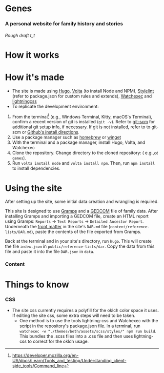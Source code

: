 # Genes

### A personal website for family history and stories

###### Rough draft t_t

# How it works

# How it's made

- The site is made using [Hugo](gohugo.io/), [Volta](https://volta.sh/) (to
  install Node and NPM), [Stylelint](stylelint.io/) (refer to package.json for
  custom rules and extends), [Watchexec](https://github.com/watchexec/watchexec)
  and [lightningcss](https://github.com/parcel-bundler/lightningcss)
- To replicate the development environment:

1) From the terminal[^1] (e.g., Windows Terminal, Kitty, macOS's Terminal),
   confirm a recent version of git is installed (`git -v`). Refer
   to [git-scm](git-scm.com/) for additional git setup info, if necessary. If
   git is not installed, refer to to git-scm
   or [Github's install directions](https://github.com/git-guides/install-git).
2) Use a package manager such as [homebrew](https://brew.sh/)
   or [winget](https://learn.microsoft.com/en-us/windows/package-manager/winget/)
2) With the terminal and a package manager, install Hugo, Volta, and Watchexec
3) Clone the repository. Change directory to the cloned repository: (
   e.g.,`cd genes`).
4) Run `volta install node` and `volta install npm`. Then, run `npm install` to
   install dependencies.

# Using the site

After setting up the site, some initial data creation and wrangling is required.

This site is designed to use [Gramps](https://gramps-project.org/blog/) and a [GEDCOM](https://www.gedcom.org) file of family data. After installing Gramps and importing a GEDCOM file, create an HTML report using Gramps: `Reports` -> `Text Reports` -> `Detailed Ancestor Report`. Underneath the [front matter](https://gohugo.io/content-management/front-matter/) in the site's `DAR.md` file
  (`content/reference-lists/DAR.md`), paste the contents of the file exported from Gramps. 
  
Back at the terminal and in your site's directory, run `hugo`. This will create the file `index.json` in `public/reference-lists/dar`. Copy the data from this file and paste it into the file `DAR.json` in `data`.

### Content



# Things to know

### CSS

- The site css currently requires a polyfill for the oklch color space it uses.
  If editing the site css, some extra steps will need to be taken.
    - One method is to use the tools lightning-css and Watchexec with the script
      in the repository's package.json file. In a terminal,
      run `watchexec -w "./themes/beth/assets/scss/styles/" npm run build`. This
      bundles the .scss files into a .css file and then uses lightning-css to
      correct for the oklch usage.

[^1]: https://developer.mozilla.org/en-US/docs/Learn/Tools_and_testing/Understanding_client-side_tools/Command_line
